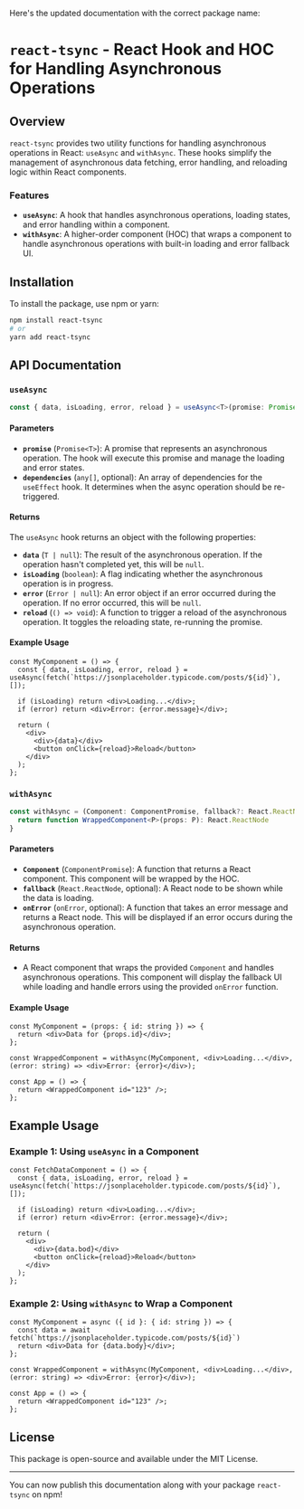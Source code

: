 Here's the updated documentation with the correct package name:

# `react-tsync` - React Hook and HOC for Handling Asynchronous Operations

## Overview

`react-tsync` provides two utility functions for handling asynchronous operations in React: `useAsync` and `withAsync`. These hooks simplify the management of asynchronous data fetching, error handling, and reloading logic within React components.

### Features

- **`useAsync`**: A hook that handles asynchronous operations, loading states, and error handling within a component.
- **`withAsync`**: A higher-order component (HOC) that wraps a component to handle asynchronous operations with built-in loading and error fallback UI.

## Installation

To install the package, use npm or yarn:

```bash
npm install react-tsync
# or
yarn add react-tsync
```

## API Documentation

### `useAsync`

```ts
const { data, isLoading, error, reload } = useAsync<T>(promise: Promise<T>, dependencies: any[] = []): UseAsyncResult<T>
```

#### Parameters

- **`promise`** (`Promise<T>`): A promise that represents an asynchronous operation. The hook will execute this promise and manage the loading and error states.
- **`dependencies`** (`any[]`, optional): An array of dependencies for the `useEffect` hook. It determines when the async operation should be re-triggered.

#### Returns

The `useAsync` hook returns an object with the following properties:

- **`data`** (`T | null`): The result of the asynchronous operation. If the operation hasn't completed yet, this will be `null`.
- **`isLoading`** (`boolean`): A flag indicating whether the asynchronous operation is in progress.
- **`error`** (`Error | null`): An error object if an error occurred during the operation. If no error occurred, this will be `null`.
- **`reload`** (`() => void`): A function to trigger a reload of the asynchronous operation. It toggles the reloading state, re-running the promise.

#### Example Usage

```tsx
const MyComponent = () => {
  const { data, isLoading, error, reload } = useAsync(fetch(`https://jsonplaceholder.typicode.com/posts/${id}`), []);

  if (isLoading) return <div>Loading...</div>;
  if (error) return <div>Error: {error.message}</div>;

  return (
    <div>
      <div>{data}</div>
      <button onClick={reload}>Reload</button>
    </div>
  );
};
```

### `withAsync`

```ts
const withAsync = (Component: ComponentPromise, fallback?: React.ReactNode, onError?: onError) => {
  return function WrappedComponent<P>(props: P): React.ReactNode
}
```

#### Parameters

- **`Component`** (`ComponentPromise`): A function that returns a React component. This component will be wrapped by the HOC.
- **`fallback`** (`React.ReactNode`, optional): A React node to be shown while the data is loading.
- **`onError`** (`onError`, optional): A function that takes an error message and returns a React node. This will be displayed if an error occurs during the asynchronous operation.

#### Returns

- A React component that wraps the provided `Component` and handles asynchronous operations. This component will display the fallback UI while loading and handle errors using the provided `onError` function.

#### Example Usage

```tsx
const MyComponent = (props: { id: string }) => {
  return <div>Data for {props.id}</div>;
};

const WrappedComponent = withAsync(MyComponent, <div>Loading...</div>, (error: string) => <div>Error: {error}</div>);

const App = () => {
  return <WrappedComponent id="123" />;
};
```

## Example Usage

### Example 1: Using `useAsync` in a Component

```tsx
const FetchDataComponent = () => {
  const { data, isLoading, error, reload } = useAsync(fetch(`https://jsonplaceholder.typicode.com/posts/${id}`), []);

  if (isLoading) return <div>Loading...</div>;
  if (error) return <div>Error: {error.message}</div>;

  return (
    <div>
      <div>{data.bod}</div>
      <button onClick={reload}>Reload</button>
    </div>
  );
};
```

### Example 2: Using `withAsync` to Wrap a Component

```tsx
const MyComponent = async ({ id }: { id: string }) => {
  const data = await fetch(`https://jsonplaceholder.typicode.com/posts/${id}`)
  return <div>Data for {data.body}</div>;
};

const WrappedComponent = withAsync(MyComponent, <div>Loading...</div>, (error: string) => <div>Error: {error}</div>);

const App = () => {
  return <WrappedComponent id="123" />;
};
```

## License

This package is open-source and available under the MIT License.

---

You can now publish this documentation along with your package `react-tsync` on npm!